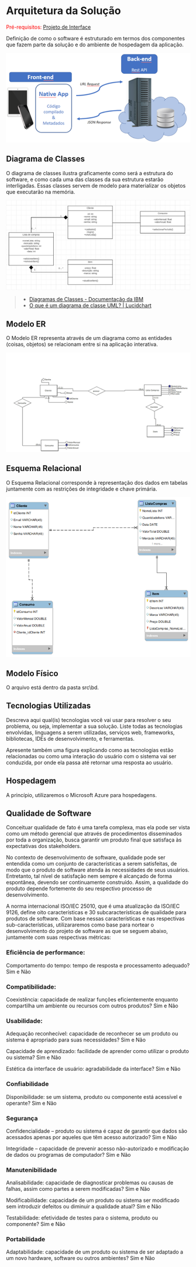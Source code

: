 # Arquitetura da Solução

<span style="color:red">Pré-requisitos: <a href="3-Projeto de Interface.md"> Projeto de Interface</a></span>

Definição de como o software é estruturado em termos dos componentes que fazem parte da solução e do ambiente de hospedagem da aplicação.

![Arquitetura da Solução](img/02-mob-arch.png)

## Diagrama de Classes

O diagrama de classes ilustra graficamente como será a estrutura do software, e como cada uma das classes da sua estrutura estarão interligadas. Essas classes servem de modelo para materializar os objetos que executarão na memória.

![Diagrama de classes](img/diagrama-classes.PNG)

> - [Diagramas de Classes - Documentação da IBM](https://www.ibm.com/docs/pt-br/rational-soft-arch/9.6.1?topic=diagrams-class)
> - [O que é um diagrama de classe UML? | Lucidchart](https://www.lucidchart.com/pages/pt/o-que-e-diagrama-de-classe-uml)

## Modelo ER

O Modelo ER representa através de um diagrama como as entidades (coisas, objetos) se relacionam entre si na aplicação interativa.

![ER](img/ModeloER.jpg)

## Esquema Relacional

O Esquema Relacional corresponde à representação dos dados em tabelas juntamente com as restrições de integridade e chave primária.
 
![ER](img/ModeloLogico.png)

## Modelo Físico
O arquivo está dentro da pasta src\bd.

## Tecnologias Utilizadas

Descreva aqui qual(is) tecnologias você vai usar para resolver o seu problema, ou seja, implementar a sua solução. Liste todas as tecnologias envolvidas, linguagens a serem utilizadas, serviços web, frameworks, bibliotecas, IDEs de desenvolvimento, e ferramentas.

Apresente também uma figura explicando como as tecnologias estão relacionadas ou como uma interação do usuário com o sistema vai ser conduzida, por onde ela passa até retornar uma resposta ao usuário.

## Hospedagem

A princípio, utilizaremos o Microsoft Azure para hospedagens.

## Qualidade de Software

Conceituar qualidade de fato é uma tarefa complexa, mas ela pode ser vista como um método gerencial que através de procedimentos disseminados por toda a organização, busca garantir um produto final que satisfaça às expectativas dos stakeholders.

No contexto de desenvolvimento de software, qualidade pode ser entendida como um conjunto de características a serem satisfeitas, de modo que o produto de software atenda às necessidades de seus usuários. Entretanto, tal nível de satisfação nem sempre é alcançado de forma espontânea, devendo ser continuamente construído. Assim, a qualidade do produto depende fortemente do seu respectivo processo de desenvolvimento.

A norma internacional ISO/IEC 25010, que é uma atualização da ISO/IEC 9126, define oito características e 30 subcaracterísticas de qualidade para produtos de software.
Com base nessas características e nas respectivas sub-características, utilizararemos como base para nortear o desenvolvimento do projeto de software as que se seguem abaixo, juntamente com suas respectivas métricas:

### Eficiência de performance:

Comportamento do tempo: tempo de resposta e processamento adequado? Sim e Não

### Compatibilidade:

Coexistência: capacidade de realizar funções eficientemente enquanto compartilha um ambiente ou recursos com outros produtos? Sim e Não

### Usabilidade:

Adequação reconhecível: capacidade de reconhecer se um produto ou sistema é apropriado para suas necessidades? Sim e Não

Capacidade de aprendizado: facilidade de aprender como utilizar o produto ou sistema? Sim e Não

Estética da interface de usuário: agradabilidade da interface? Sim e Não

### Confiabilidade

Disponibilidade: se um sistema, produto ou componente está acessível e operante? Sim e Não

### Segurança

Confidencialidade – produto ou sistema é capaz de garantir que dados são acessados apenas por aqueles que têm acesso autorizado? Sim e Não

Integridade – capacidade de prevenir acesso não-autorizado e modificação de dados ou programas de computador? Sim e Não

### Manutenibilidade

Analisabilidade: capacidade de diagnosticar problemas ou causas de falhas, assim como partes a serem modificadas? Sim e Não

Modificabilidade: capacidade de um produto ou sistema ser modificado sem introduzir defeitos ou diminuir a qualidade atual? Sim e Não

Testabilidade: efetividade de testes para o sistema, produto ou componente? Sim e Não

### Portabilidade

Adaptabilidade: capacidade de um produto ou sistema de ser adaptado a um novo hardware, software ou outros ambientes? Sim e Não

